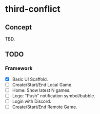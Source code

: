 # third-conflict

## Concept

TBD.

## TODO

### Framework

- [x] Basic UI Scaffold.
- [ ] Create/Start/End Local Game.
- [ ] Home: Show latest N games.
- [ ] Logo: "Push" notification symbol/bubble.
- [ ] Login with Discord.
- [ ] Create/Start/End Remote Game.
